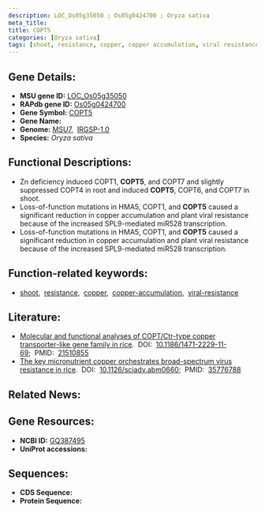 ```yaml
---
description: LOC_Os05g35050 ; Os05g0424700 ; Oryza sativa
meta_title:
title: COPT5
categories: [Oryza sativa]
tags: [shoot, resistance, copper, copper accumulation, viral resistance]
---
```


## Gene Details:
- **MSU gene ID:** [LOC_Os05g35050](http://rice.uga.edu/cgi-bin/ORF_infopage.cgi?orf=LOC_Os05g35050)  
- **RAPdb gene ID:** [Os05g0424700](https://rapdb.dna.affrc.go.jp/locus/?name=Os05g0424700)  
- **Gene Symbol:** <u>COPT5</u>
- **Gene Name:**
- **Genome:**  [MSU7](http://rice.uga.edu/),&nbsp;&nbsp;[IRGSP-1.0](https://rapdb.dna.affrc.go.jp/download/irgsp1.html)
- **Species:** *Oryza sativa*

## Functional Descriptions:
   - Zn deficiency induced COPT1, **COPT5**, and COPT7 and slightly suppressed COPT4 in root and induced **COPT5**, COPT6, and COPT7 in shoot.
   - Loss-of-function mutations in HMA5, COPT1, and **COPT5** caused a significant reduction in copper accumulation and plant viral resistance because of the increased SPL9-mediated miR528 transcription.
   - Loss-of-function mutations in HMA5, COPT1, and **COPT5** caused a significant reduction in copper accumulation and plant viral resistance because of the increased SPL9-mediated miR528 transcription.

## Function-related keywords:
   - [shoot](/tags/shoot/),&nbsp;&nbsp;[resistance](/tags/resistance/),&nbsp;&nbsp;[copper](/tags/copper/),&nbsp;&nbsp;[copper-accumulation](/tags/copper-accumulation/),&nbsp;&nbsp;[viral-resistance](/tags/viral-resistance/)

## Literature:
   - [Molecular and functional analyses of COPT/Ctr-type copper transporter-like gene family in rice](https://www.doi.org/10.1186/1471-2229-11-69).&nbsp;&nbsp;DOI:&nbsp;&nbsp;[10.1186/1471-2229-11-69](https://www.doi.org/10.1186/1471-2229-11-69);&nbsp;&nbsp;PMID:&nbsp;&nbsp;[21510855](https://pubmed.ncbi.nlm.nih.gov/21510855/)
   - [The key micronutrient copper orchestrates broad-spectrum virus resistance in rice](https://www.doi.org/10.1126/sciadv.abm0660).&nbsp;&nbsp;DOI:&nbsp;&nbsp;[10.1126/sciadv.abm0660](https://www.doi.org/10.1126/sciadv.abm0660);&nbsp;&nbsp;PMID:&nbsp;&nbsp;[35776788](https://pubmed.ncbi.nlm.nih.gov/35776788/)

## Related News:

## Gene Resources:
- **NCBI ID:**  [GQ387495](http://www.ncbi.nlm.nih.gov/nuccore/GQ387495)
- **UniProt accessions:** [](https://www.uniprot.org/uniprotkb//entry)

## Sequences:
- **CDS Sequence:**
- **Protein Sequence:**
